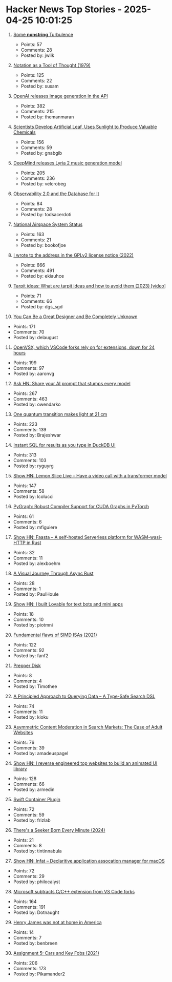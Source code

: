 # Hacker News Top Stories - 2025-04-25 10:01:25

1. [Some __nonstring__ Turbulence](https://lwn.net/SubscriberLink/1018486/1dcd29863655cb25/)
   - Points: 57
   - Comments: 28
   - Posted by: jwilk

2. [Notation as a Tool of Thought (1979)](https://www.jsoftware.com/papers/tot.htm)
   - Points: 125
   - Comments: 22
   - Posted by: susam

3. [OpenAI releases image generation in the API](https://openai.com/index/image-generation-api/)
   - Points: 382
   - Comments: 215
   - Posted by: themanmaran

4. [Scientists Develop Artificial Leaf, Uses Sunlight to Produce Valuable Chemicals](https://newscenter.lbl.gov/2025/04/24/scientists-develop-artificial-leaf-that-uses-sunlight-to-produce-valuable-chemicals/)
   - Points: 156
   - Comments: 59
   - Posted by: gnabgib

5. [DeepMind releases Lyria 2 music generation model](https://deepmind.google/discover/blog/music-ai-sandbox-now-with-new-features-and-broader-access/)
   - Points: 205
   - Comments: 236
   - Posted by: velcrobeg

6. [Observability 2.0 and the Database for It](https://greptime.com/blogs/2025-04-25-greptimedb-observability2-new-database)
   - Points: 84
   - Comments: 28
   - Posted by: todsacerdoti

7. [National Airspace System Status](https://nasstatus.faa.gov/)
   - Points: 163
   - Comments: 21
   - Posted by: bookofjoe

8. [I wrote to the address in the GPLv2 license notice (2022)](https://code.mendhak.com/gpl-v2-address-letter/)
   - Points: 666
   - Comments: 491
   - Posted by: ekiauhce

9. [Tarpit ideas: What are tarpit ideas and how to avoid them (2023) [video]](https://www.ycombinator.com/library/Ij-tarpit-ideas-what-are-tarpit-ideas-how-to-avoid-them)
   - Points: 71
   - Comments: 66
   - Posted by: dgs_sgd

10. [You Can Be a Great Designer and Be Completely Unknown](https://www.chrbutler.com/you-can-be-a-great-designer-and-be-completely-unknown)
   - Points: 171
   - Comments: 70
   - Posted by: delaugust

11. [OpenVSX, which VSCode forks rely on for extensions, down for 24 hours](https://status.open-vsx.org/)
   - Points: 199
   - Comments: 97
   - Posted by: aaronvg

12. [Ask HN: Share your AI prompt that stumps every model](undefined)
   - Points: 267
   - Comments: 463
   - Posted by: owendarko

13. [One quantum transition makes light at 21 cm](https://bigthink.com/starts-with-a-bang/21cm-magic-length/)
   - Points: 223
   - Comments: 139
   - Posted by: Brajeshwar

14. [Instant SQL for results as you type in DuckDB UI](https://motherduck.com/blog/introducing-instant-sql/)
   - Points: 313
   - Comments: 103
   - Posted by: ryguyrg

15. [Show HN: Lemon Slice Live – Have a video call with a transformer model](undefined)
   - Points: 147
   - Comments: 58
   - Posted by: lcolucci

16. [PyGraph: Robust Compiler Support for CUDA Graphs in PyTorch](https://arxiv.org/abs/2503.19779)
   - Points: 61
   - Comments: 6
   - Posted by: mfiguiere

17. [Show HN: Faasta – A self-hosted Serverless platform for WASM-wasi-HTTP in Rust](https://github.com/fourlexboehm/faasta)
   - Points: 32
   - Comments: 11
   - Posted by: alexboehm

18. [A Visual Journey Through Async Rust](https://github.com/alexpusch/rust-magic-patterns/blob/master/visual-journey-through-async-rust/Readme.md)
   - Points: 28
   - Comments: 1
   - Posted by: PaulHoule

19. [Show HN: I built Lovable for text bots and mini apps](https://plutonic.dev)
   - Points: 18
   - Comments: 10
   - Posted by: piotmni

20. [Fundamental flaws of SIMD ISAs (2021)](https://www.bitsnbites.eu/three-fundamental-flaws-of-simd/)
   - Points: 122
   - Comments: 92
   - Posted by: fanf2

21. [Prepper Disk](https://www.prepperdisk.com/)
   - Points: 8
   - Comments: 4
   - Posted by: Timothee

22. [A Principled Approach to Querying Data – A Type-Safe Search DSL](https://www.claudiu-ivan.com/writing/search-dsl)
   - Points: 74
   - Comments: 11
   - Posted by: kioku

23. [Asymmetric Content Moderation in Search Markets: The Case of Adult Websites](https://papers.ssrn.com/sol3/papers.cfm?abstract_id=5106235)
   - Points: 76
   - Comments: 39
   - Posted by: amadeuspagel

24. [Show HN: I reverse engineered top websites to build an animated UI library](https://reverseui.com)
   - Points: 128
   - Comments: 66
   - Posted by: armedin

25. [Swift Container Plugin](https://github.com/apple/swift-container-plugin)
   - Points: 72
   - Comments: 59
   - Posted by: frizlab

26. [There's a Seeker Born Every Minute (2024)](https://lareviewofbooks.org/article/theres-a-seeker-born-every-minute/)
   - Points: 21
   - Comments: 8
   - Posted by: tintinnabula

27. [Show HN: Infat – Declaritive application assocation manager for macOS](https://github.com/philocalyst/infat)
   - Points: 72
   - Comments: 29
   - Posted by: philocalyst

28. [Microsoft subtracts C/C++ extension from VS Code forks](https://www.theregister.com/2025/04/24/microsoft_vs_code_subtracts_cc_extension/)
   - Points: 164
   - Comments: 191
   - Posted by: Dotnaught

29. [Henry James was not at home in America](https://newrepublic.com/article/193998/henry-james-not-home-america)
   - Points: 14
   - Comments: 7
   - Posted by: benbreen

30. [Assignment 5: Cars and Key Fobs (2021)](https://web.stanford.edu/class/ee26n/Assignments/Assignment5.html)
   - Points: 206
   - Comments: 173
   - Posted by: Pikamander2

